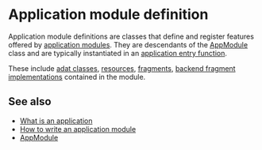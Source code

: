 # Application module definition

Application module definitions are classes that define and register features offered by [application modules](def://).
They are descendants of the [AppModule](class://) class and are typically instantiated in an [application entry function](def://).

These include [adat classes](def://), [resources](def://), [fragments](def://), [backend fragment implementations](def://)
contained in the module.

## See also

- [What is an application](guide://)
- [How to write an application module](guide://)
- [AppModule](class://)